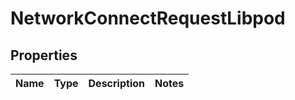 # NetworkConnectRequestLibpod

## Properties
Name | Type | Description | Notes
------------ | ------------- | ------------- | -------------
